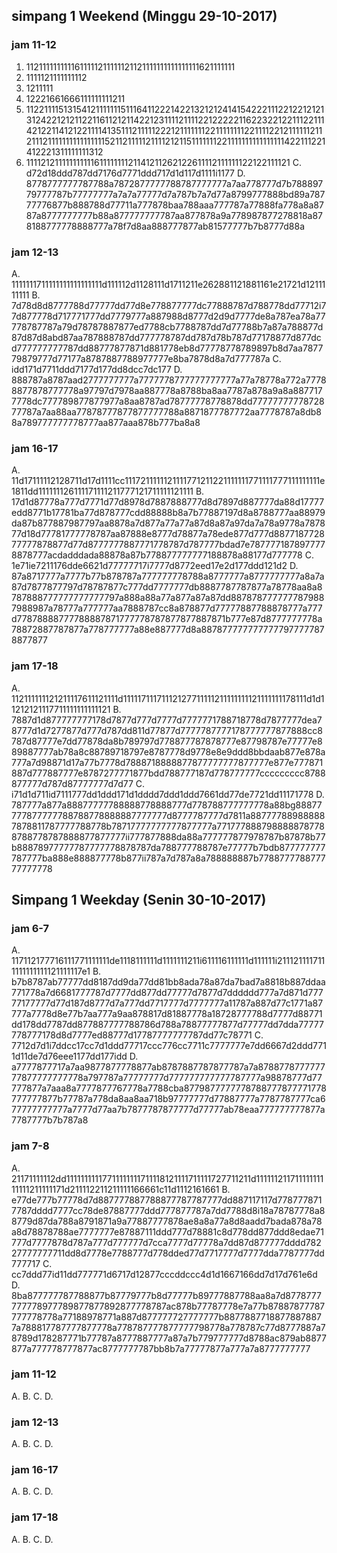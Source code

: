 ## simpang 1 Weekend (Minggu 29-10-2017)
### jam 11-12
1. 1121111111111611111211111121121111111111111111621111111
2. 1111121111111112
3. 1211111
4. 12221661666111111111211
5. 1122111151315412111111151116411222142213212124141542221112212212121312422121211221161121211422123111121111221222221162232212211122111421221141212211114135111211111222121111111221111111122111122121111112112111211111111111111115211211111211112121151111111221111111111111111422111221412221311111111312
6. 11112121111111111161111111121141211262122611112111111122122111121
C. d72d18ddd787dd7176d7771ddd717d1d117d1111i1177
D. 8778777777787788a7872877777788787777777a7aa778777d7b78889779777787b77777777a7a7a77777d7a787b7a7d77a8799777888bd89a78777776877b888788d77711a777878baa788aaa777787a77888fa778a8a8787a8777777777b88a877777777787aa877878a9a778987877278818a878188777778888777a78f7d8aa888777877ab81577777b7b8777d88a

### jam 12-13
A. 1111111711111111111111111d111112d1128111d1711211e262881121881161e21721d1211111111
B. 7d78d8d8777788d77777dd77d8e778877777dc77888787d788778dd77712i77d877778d717771777dd7779777a887988d8777d2d9d7777de8a787ea78a77778787787a79d78787887877ed7788cb7788787dd7d77788b7a87a788877d87d87d8abd87aa787888787dd777778787dd787d78b787d77178877d877dcd777777777787dd88777877871d881778eb8d77778778789897b8d7aa787779879777d77177a8787887788977777e8ba7878d8a7d777787a
C. idd171d7711ddd7177d177dd8dcc7dc177
D. 888787a8787aad2777777777a7777778777777777777a77a78778a772a77788877878777778a97797d7978aa887778a8788ba8aa7787a878a9a8a8877177778dc777789877877977a8aa8787ad78777778778878dd7777777777872877787a7aa88aa77878777877877777788a8871877787772aa7778787a8db88a789777777778777aa877aaa878b777ba8a8

### jam 16-17
A. 11d17111112128711d17d1111cc1117211111121111771211221111111771111777111111111e1811dd111111126111171111211777121711111121111
B. 17d1d87778a777d7771d77d8978d7887888777d8d7897d887777da88d17777edd8771b17781ba77d878777cdd88888b8a7b77887197d8a8788777aa88979da87b877887987797aa8878a7d877a77a77a87d8a87a97da7a78a9778a787877d18d77781777778787aa87888e8777d78877a78ede877d777d887718772877777878877d77d8777777887771778787d787777bdad7e7877771878977778878777acdadddada88878a87b778877777777188878a88177d777778
C. 1e71ie7211176dde6621d77777717i7777d8772eed17e2d177ddd121d2
D. 87a8717777a7777b77b878787a777777778788a8777777a8777777777a8a7a87d7877877797d78787877c777dd7777777db8887787787877a78778aa8a8787888777777777777797a888a88a77a877a87a87dd8878787777777879887988987a78777a777777aa7888787cc8a878877d77777887788878777a777d77878888777788887871777778787877877887871b777e87d8777777778a78872887787877a778777777a88e887777d8a8878777777777777977777878877877

### jam 17-18
A. 112111111121211117611121111d11111711171112127711111211111111121111111178111d1d11212121117711111111111121
B. 7887d1d877777777178d7877d777d7777d7777771788718778d7877777dea78777d1d7277877d777d787dd811d77877d7777787777178777777877888cc8787d87777e7dd77878da8b789797d778877787878777e87798787e77777e889887777ab78a8c88789718797e8787778d9778e8e9ddd8bbdaab877e878a777a7d98871d17a77b7778d7888718888877877777777877777e877e777871887d777887777e8787277771877bdd788777187d778777777ccccccccc8788877777d787d87777777d7d77
C. i71d1d711id7111777dd1ddd171d1dddd7ddd1ddd7661dd77de7721dd11171778
D. 787777a877a88877777788888778888777d778788777777778a88bg88877777877777788788778888887777777d8777787777d7811a887777889888887878811787777788778b78717777777777877777a7717778887988888787788788778787888877877777ii777877888da88a777777877978787b87878b77b88878977777787777778878787da788777788787e77777b7bdb877777777787777ba888e888877778b877ii787a7d787a8a788888887b778877778877777777778

## Simpang 1 Weekday (Senin 30-10-2017)
### jam 6-7
A. 117112177716111771111111de1118111111d1111111211i611116111111d111111i2111211117111111111111121111117e1
B. b7b8787ab77777dd8187dd9da77dd81bb8ada78a87da7bad7a8818b887ddaa771778a7d6681777787d7777dd877dd77777d7877d7dddddd777a7d871d77777177777d77d187d8777d7a777dd7717777d7777777a11787a887d77c1771a87777a7778d8e77b7aa777a9aa878817d81887778a18728777788d7777d88771dd178dd7787dd877887777788786d788a78877777877d77777dd7dda77777778777178d8d7777ed88777d17787777777787dd77c78771
C. 7712d7d1i7ddcc17cc7d1ddd77717ccc776cc7711c7777777e7dd6667d2ddd7711d11de7d76eee1177dd177idd
D. a7777877717a7aa9877877778877ab8787887787877787a7a878877877777777877777777778a797787a77777777d777777777777787777a98878777d77777877a7aaa8a7777877767778a7788cba8779877777778788777877771778777777877b77787a778da8aa8aa718b97777777d77887777a7787787777ca677777777777a7777d77aa7b7877787877777d77777ab78eaa777777777877a7787777b7b787a8

### jam 7-8
A. 21171111112dd11111111117711111111711118121111711111727711211d11111121171111111111111211111171d211112211211111166661c11d1112161661
B. e77de777b77778d7d887777887788877787787777dd887117117d7787778717787dddd7777cc78de87887777ddd777877787a7dd7788d8i18a78787778a88779d87da788a8791871a9a77887777878ae8a8a77a8d8aadd7bada878a78a8d78878788ae7777777e87887111ddd777d78881c8d778dd877ddd8edae71777d7777878d787a777d777777d7cca7777d77778a7dd87d877777dddd78227777777711dd8d7778e7788777d778dded77d7717777d7777dda7787777dd777717
C. cc7ddd77id11dd777771d6717d12877cccddccc4d1d1667166dd7d17d761e6d
D. 8ba877777787788877b87779777b8d77777b89777887788aa8a7d8778777777778977789877877892877778787ac878b77787778e7a77b87887877787777778778a77188978771a887d877777727777777b88778877188778878877a788817787777877778a778787777877777798778a778787c77d8777887a78789d178287771b77787a8777887777a87a7b779777777d8788ac879ab8877877a777778777877ac8777777787bb8b7a77777877a777a7a8777777777

### jam 11-12
A. 
B. 
C. 
D. 

### jam 12-13
A. 
B. 
C. 
D. 

### jam 16-17
A. 
B. 
C. 
D. 

### jam 17-18
A. 
B. 
C. 
D. 

